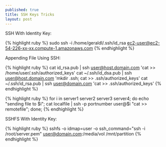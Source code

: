 ```yaml
---
published: true
title: SSH Keys Tricks
layout: post
---
```

SSH With Identity Key:

{% highlight ruby %}
sudo ssh -i /home/geraldl/.ssh/id_rsa ec2-user@ec2-54-226-xx-xx.compute-1.amazonaws.com
{% endhighlight %}

Appending File Using SSH:

{% highlight ruby %}
cat id_rsa.pub | ssh user@host.domain.com 'cat >> /home/user/.ssh/authorized_keys'
cat ~/.ssh/id_dsa.pub | ssh user@host.domain.com 'mkdir .ssh; cat >> .ssh/authorized_keys'
cat ~/.ssh/id_rsa.pub | ssh user@domain.com 'cat >> .ssh/authorized_keys'
{% endhighlight %}

{% highlight ruby %}
for i in server1 server2 server3 server4; 
do 
    echo "sending file to $i";
    cat localfile | ssh -p portnumber user@$i "cat >> remotefile"; 
done;
{% endhighlight %}

SSHFS With Identity Key:

{% highlight ruby %}
sshfs -o idmap=user -o ssh_command="ssh -i /root/server.pem"  user@domain.com:/media/vol /mnt/partition
{% endhighlight %}